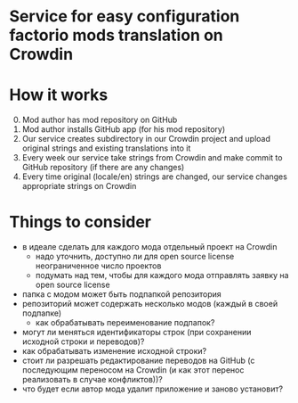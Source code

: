 # Service for easy configuration factorio mods translation on Crowdin

# How it works
0. Mod author has mod repository on GitHub
1. Mod author installs GitHub app (for his mod repository)
2. Our service creates subdirectory in our Crowdin project and upload original strings and existing translations into it
3. Every week our service take strings from Crowdin and make commit to GitHub repository (if there are any changes)
4. Every time original (locale/en) strings are changed, our service changes appropriate strings on Crowdin 

# Things to consider
* в идеале сделать для каждого мода отдельный проект на Crowdin
    - надо уточнить, доступно ли для open source license неограниченное число проектов
    - подумать над тем, чтобы для каждого мода отправлять заявку на open source license
* папка с модом может быть подпапкой репозитория
* репозиторий может содержать несколько модов (каждый в своей подпапке)
    - как обрабатывать переименование подпапок?
* могут ли меняться идентификаторы строк (при сохранении исходной строки и переводов)?
* как обрабатывать изменение исходной строки?
* стоит ли разрешать редактирование переводов на GitHub (с последующим переносом на Crowdin (и как этот перенос реализовать в случае конфликтов))?
* что будет если автор мода удалит приложение и заново установит?
